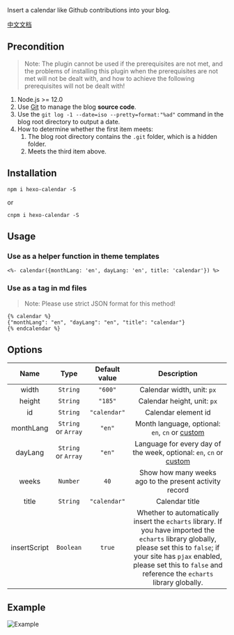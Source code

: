 Insert a calendar like Github contributions into your blog.

[中文文档](https://github.com/HCLonely/hexo-calendar/blob/master/README_CN.md)

## Precondition

> Note: The plugin cannot be used if the prerequisites are not met, and the problems of installing this plugin when the prerequisites are not met will not be dealt with, and how to achieve the following prerequisites will not be dealt with!

1. Node.js >= 12.0
2. Use [Git](https://git-scm.com/) to manage the blog **source code**.
3. Use the `git log -1 --date=iso --pretty=format:"%ad"` command in the blog root directory to output a date.
4. How to determine whether the first item meets:
    1. The blog root directory contains the `.git` folder, which is a hidden folder.
    2. Meets the third item above.

## Installation

```shell
npm i hexo-calendar -S
```
or
```shell
cnpm i hexo-calendar -S
```

## Usage

### Use as a helper function in theme templates

```ejs
<%- calendar({monthLang: 'en', dayLang: 'en', title: 'calendar'}) %>
```

### Use as a tag in md files

> Note: Please use strict JSON format for this method!

```nunjucks
{% calendar %}
{"monthLang": "en", "dayLang": "en", "title": "calendar"}
{% endcalendar %}
```

## Options

| Name | Type | Default value | Description |
| :-----: | :-----: | :-----: | :-----: |
| width | `String` | `"600"` | Calendar width, unit: `px` |
| height | `String` | `"185"` | Calendar height, unit: `px` |
| id | `String` | `"calendar"` | Calendar element id |
| monthLang | `String` or `Array` | `"en"` | Month language, optional: `en`, `cn` or [custom](https://echarts.apache.org/en/option.html#calendar.monthLabel.nameMap) |
| dayLang | `String` or `Array` | `"en"` | Language for every day of the week, optional: `en`, `cn` or [custom](https://echarts.apache.org/en/option.html#calendar.dayLabel.nameMap) |
| weeks | `Number` | `40` | Show how many weeks ago to the present activity record |
| title | `String` | `"calendar"` | Calendar title |
| insertScript | `Boolean` | `true` | Whether to automatically insert the `echarts` library. If you have imported the `echarts` library globally, please set this to `false`; if your site has `pjax` enabled, please set this to `false` and reference the `echarts` library globally. |

## Example

![Example](https://cdn.jsdelivr.net/gh/HCLonely/hexo-calendar@latest/example.png)
